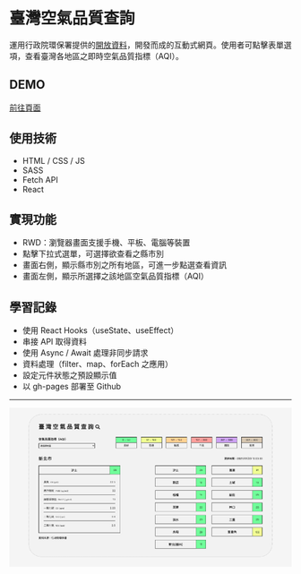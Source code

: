 # 臺灣空氣品質查詢

運用行政院環保署提供的[開放資料](https://data.epa.gov.tw/dataset/aqx_p_432)，開發而成的互動式網頁。使用者可點擊表單選項，查看臺灣各地區之即時空氣品質指標（AQI）。

## DEMO
[前往頁面](https://wangyiwei0108.github.io/react-aqi-search/)

## 使用技術
- HTML / CSS / JS
- SASS
- Fetch API
- React

## 實現功能

- RWD：瀏覽器畫面支援手機、平板、電腦等裝置
- 點擊下拉式選單，可選擇欲查看之縣市別
- 畫面右側，顯示縣市別之所有地區，可進一步點選查看資訊
- 畫面左側，顯示所選擇之該地區空氣品質指標（AQI）

## 學習記錄

- 使用 React Hooks（useState、useEffect）
- 串接 API 取得資料
- 使用 Async / Await 處理非同步請求
- 資料處理（filter、map、forEach 之應用）
- 設定元件狀態之預設顯示值
- 以 gh-pages 部署至 Github
---
![GITHUB](https://github.com/wangyiwei0108/react-aqi-search/blob/master/src/assets/aqi.png)